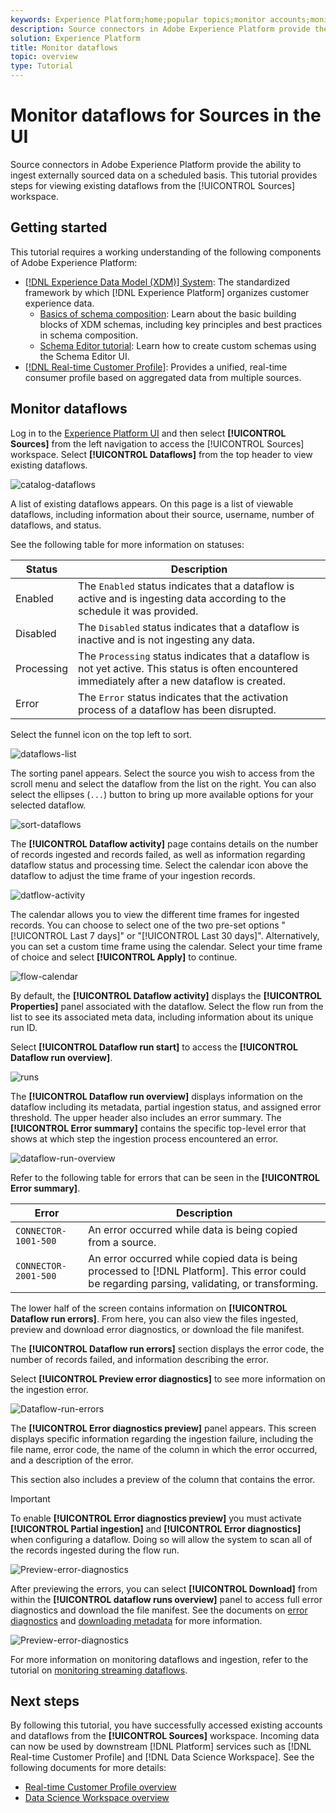 ```yaml
---
keywords: Experience Platform;home;popular topics;monitor accounts;monitor dataflows;dataflows
description: Source connectors in Adobe Experience Platform provide the ability to ingest externally sourced data on a scheduled basis. This tutorial provides steps for viewing existing dataflows from the Sources workspace.
solution: Experience Platform
title: Monitor dataflows
topic: overview
type: Tutorial
---
```


# Monitor dataflows for Sources in the UI

Source connectors in Adobe Experience Platform provide the ability to ingest externally sourced data on a scheduled basis. This tutorial provides steps for viewing existing dataflows from the [!UICONTROL Sources] workspace.

## Getting started

This tutorial requires a working understanding of the following components of Adobe Experience Platform:

- [[!DNL Experience Data Model (XDM)] System](../../../xdm/home.md): The standardized framework by which [!DNL Experience Platform] organizes customer experience data.
  - [Basics of schema composition](../../../xdm/schema/composition.md): Learn about the basic building blocks of XDM schemas, including key principles and best practices in schema composition.
  - [Schema Editor tutorial](../../../xdm/tutorials/create-schema-ui.md): Learn how to create custom schemas using the Schema Editor UI.
- [[!DNL Real-time Customer Profile]](../../../profile/home.md): Provides a unified, real-time consumer profile based on aggregated data from multiple sources.

## Monitor dataflows

Log in to the [Experience Platform UI](https://platform.adobe.com) and then select **[!UICONTROL Sources]** from the left navigation to access the [!UICONTROL Sources] workspace. Select **[!UICONTROL Dataflows]** from the top header to view existing dataflows.

![catalog-dataflows](../assets/ui/monitor-sources/catalog-dataflows.png)

A list of existing dataflows appears. On this page is a list of viewable dataflows, including information about their source, username, number of dataflows, and status.

See the following table for more information on statuses:

| Status | Description |
| ------ | ----------- |
| Enabled | The `Enabled` status indicates that a dataflow is active and is ingesting data according to the schedule it was provided. |
| Disabled | The `Disabled` status indicates that a dataflow is inactive and is not ingesting any data. |
| Processing | The `Processing` status indicates that a dataflow is not yet active. This status is often encountered immediately after a new dataflow is created. |
| Error | The `Error` status indicates that the activation process of a dataflow has been disrupted. |

 Select the funnel icon on the top left to sort.

![dataflows-list](../assets/ui/monitor-sources/dataflows-list.png)

The sorting panel appears. Select the source you wish to access from the scroll menu and select the dataflow from the list on the right. You can also select the ellipses (`...`) button to bring up more available options for your selected dataflow.

![sort-dataflows](../assets/ui/monitor-sources/dataflows-sort.png)

The **[!UICONTROL Dataflow activity]** page contains details on the number of records ingested  and records failed, as well as information regarding dataflow status and processing time. Select the calendar icon above the dataflow to adjust the time frame of your ingestion records.

![datflow-activity](../assets/ui/monitor-sources/dataflow-activity.png)

The calendar allows you to view the different time frames for ingested records. You can choose to select one of the two pre-set options "[!UICONTROL Last 7 days]" or "[!UICONTROL Last 30 days]". Alternatively, you can set a custom time frame using the calendar. Select your time frame of choice and select **[!UICONTROL Apply]** to continue.

![flow-calendar](../assets/ui/monitor-sources/flow-calendar.png)

By default, the **[!UICONTROL Dataflow activity]** displays the **[!UICONTROL Properties]** panel associated with the dataflow. Select the flow run from the list to see its associated meta data, including information about its unique run ID.

Select **[!UICONTROL Dataflow run start]** to access the **[!UICONTROL Dataflow run overview]**.

![runs](../assets/ui/monitor-sources/run-metadata.png)

The **[!UICONTROL Dataflow run overview]** displays information on the dataflow including its metadata, partial ingestion status, and assigned error threshold. The upper header also includes an error summary. The **[!UICONTROL Error summary]** contains the specific top-level error that shows at which step the ingestion process encountered an error.

![dataflow-run-overview](../assets/ui/monitor-sources/dataflow-run-overview.png)

Refer to the following table for errors that can be seen in the **[!UICONTROL Error summary]**.

| Error | Description |
| ---------- | ----------- |
| `CONNECTOR-1001-500` | An error occurred while data is being copied from a source. |
| `CONNECTOR-2001-500` | An error occurred while copied data is being processed to [!DNL Platform]. This error could be regarding parsing, validating, or transforming. |

The lower half of the screen contains information on **[!UICONTROL Dataflow run errors]**. From here, you can also view the files ingested, preview and download error diagnostics, or download the file manifest.

The **[!UICONTROL Dataflow run errors]** section displays the error code, the number of records failed, and information describing the error.

Select **[!UICONTROL Preview error diagnostics]** to see more information on the ingestion error.

![Dataflow-run-errors](../assets/ui/monitor-sources/dataflow-run-errors.png)

The **[!UICONTROL Error diagnostics preview]** panel appears. This screen displays specific information regarding the ingestion failure, including the file name, error code, the name of the column in which the error occurred, and a description of the error.

This section also includes a preview of the column that contains the error.

>[!IMPORTANT]
>
>To enable **[!UICONTROL Error diagnostics preview]** you must activate **[!UICONTROL Partial ingestion]** and **[!UICONTROL Error diagnostics]** when configuring a dataflow. Doing so will allow the system to scan all of the records ingested during the flow run.

![Preview-error-diagnostics](../assets/ui/monitor-sources/preview-error-diagnostics.png)

After previewing the errors, you can select **[!UICONTROL Download]** from within the **[!UICONTROL dataflow runs overview]** panel to access full error diagnostics and download the file manifest. See the documents on [error diagnostics](../../../ingestion/batch-ingestion/partial.md#retrieve-errors) and [downloading metadata](../../../ingestion/batch-ingestion/partial.md#download-metadata) for more information.

![Preview-error-diagnostics](../assets/ui/monitor-sources/download.png)

For more information on monitoring dataflows and ingestion, refer to the tutorial on [monitoring streaming dataflows](../../../ingestion/quality/monitor-data-flows.md).

## Next steps

By following this tutorial, you have successfully accessed existing accounts and dataflows from the **[!UICONTROL Sources]** workspace. Incoming data can now be used by downstream [!DNL Platform] services such as [!DNL Real-time Customer Profile] and [!DNL Data Science Workspace]. See the following documents for more details:

- [Real-time Customer Profile overview](../../../profile/home.md)
- [Data Science Workspace overview](../../../data-science-workspace/home.md)
